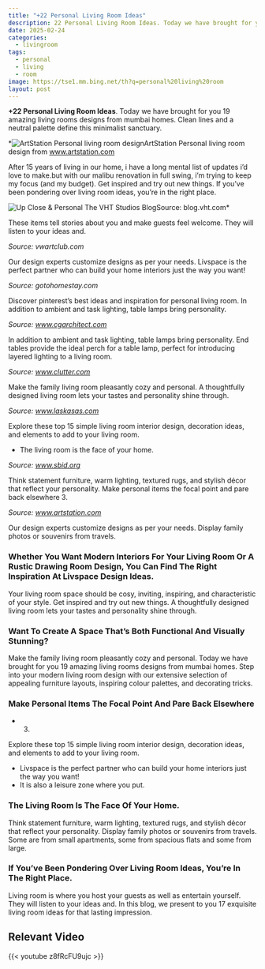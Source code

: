 ```yaml
---
title: "+22 Personal Living Room Ideas"
description: 22 Personal Living Room Ideas. Today we have brought for you 19 amazing living rooms designs from mumbai homes. Clean lines and a neutral palette define this mi...
date: 2025-02-24
categories:
  - livingroom
tags:
  - personal
  - living
  - room
image: https://tse1.mm.bing.net/th?q=personal%20living%20room
layout: post
---
```


**+22 Personal Living Room Ideas**. Today we have brought for you 19 amazing living rooms designs from mumbai homes. Clean lines and a neutral palette define this minimalist sanctuary.

*![ArtStation Personal living room design](https://i2.wp.com/cdna.artstation.com/p/assets/images/images/040/007/438/large/ross-gosling-asset.jpg?1627574558)ArtStation Personal living room design from www.artstation.com

After 15 years of living in our home, i have a long mental list of updates i’d love to make.but with our malibu renovation in full swing, i’m trying to keep my focus (and my budget). Get inspired and try out new things. If you’ve been pondering over living room ideas, you’re in the right place.

![Up Close & Personal The VHT Studios Blog](https://i2.wp.com/blog.vht.com/wp-content/uploads/2018/12/Living-Room-Before.jpg)Source: blog.vht.com*

These items tell stories about you and make guests feel welcome. They will listen to your ideas and.

*Source: vwartclub.com*

Our design experts customize designs as per your needs. Livspace is the perfect partner who can build your home interiors just the way you want!

*Source: gotohomestay.com*

Discover pinterest’s best ideas and inspiration for personal living room. In addition to ambient and task lighting, table lamps bring personality.

*Source: www.cgarchitect.com*

In addition to ambient and task lighting, table lamps bring personality. End tables provide the ideal perch for a table lamp, perfect for introducing layered lighting to a living room.

*Source: www.clutter.com*

Make the family living room pleasantly cozy and personal. A thoughtfully designed living room lets your tastes and personality shine through.

*Source: www.laskasas.com*

Explore these top 15 simple living room interior design, decoration ideas, and elements to add to your living room.

- The living room is the face of your home.

*Source: www.sbid.org*

Think statement furniture, warm lighting, textured rugs, and stylish décor that reflect your personality. Make personal items the focal point and pare back elsewhere 3.

*Source: www.artstation.com*

Our design experts customize designs as per your needs. Display family photos or souvenirs from travels.

### Whether You Want Modern Interiors For Your Living Room Or A Rustic Drawing Room Design, You Can Find The Right Inspiration At Livspace Design Ideas.

Your living room space should be cosy, inviting, inspiring, and characteristic of your style. Get inspired and try out new things. A thoughtfully designed living room lets your tastes and personality shine through.

### Want To Create A Space That’s Both Functional And Visually Stunning?

Make the family living room pleasantly cozy and personal. Today we have brought for you 19 amazing living rooms designs from mumbai homes. Step into your modern living room design with our extensive selection of appealing furniture layouts, inspiring colour palettes, and decorating tricks.

### Make Personal Items The Focal Point And Pare Back Elsewhere

- 3.

 Explore these top 15 simple living room interior design, decoration ideas, and elements to add to your living room.

- Livspace is the perfect partner who can build your home interiors just the way you want!
- It is also a leisure zone where you put.

### The Living Room Is The Face Of Your Home.

Think statement furniture, warm lighting, textured rugs, and stylish décor that reflect your personality. Display family photos or souvenirs from travels. Some are from small apartments, some from spacious flats and some from large.

### If You’ve Been Pondering Over Living Room Ideas, You’re In The Right Place.

Living room is where you host your guests as well as entertain yourself. They will listen to your ideas and. In this blog, we present to you 17 exquisite living room ideas for that lasting impression.

## Relevant Video

{{< youtube z8fRcFU9ujc >}}

